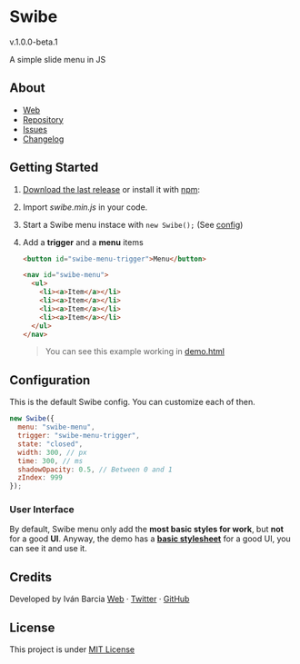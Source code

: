 # Swibe
v.1.0.0-beta.1

A simple slide menu in JS

## About
- [Web](http://barcia.github.io/standarize)
- [Repository](https://github.com/barcia/standarize)
- [Issues](https://github.com/barcia/standarize/issues)
- [Changelog](https://github.com/barcia/swibe/blob/master/CHANGELOG.md)



## Getting Started

1. [Download the last release](https://github.com/barcia/swibe/releases/latest) or install it with [npm](https://www.npmjs.com/package/swibe):

2. Import *swibe.min.js* in your code.

3. Start a Swibe menu instace with `new Swibe();` (See [config](https://github.com/barcia/swibe#configuration))


4. Add a **trigger** and a **menu** items
    ```html
    <button id="swibe-menu-trigger">Menu</button>
    ```

    ```html
    <nav id="swibe-menu">
      <ul>
        <li><a>Item</a></li>
        <li><a>Item</a></li>
        <li><a>Item</a></li>
        <li><a>Item</a></li>
      </ul>
    </nav>
    ```

    > You can see this example working in [demo.html](https://github.com/barcia/swibe/blob/master/docs/demo/index.html)




## Configuration

This is the default Swibe config. You can customize each of then.
```js
new Swibe({
  menu: "swibe-menu",
  trigger: "swibe-menu-trigger",
  state: "closed",
  width: 300, // px
  time: 300, // ms
  shadowOpacity: 0.5, // Between 0 and 1
  zIndex: 999
});
```



### User Interface
By default, Swibe menu only add the **most basic styles for work**, but **not** for a good **UI**. Anyway, the demo has a **[basic stylesheet](https://github.com/barcia/swibe/blob/master/docs/demo/swibe.css)** for a good UI, you can see it and use it.



## Credits
Developed by Iván Barcia
[Web](https://barcia.gal) · [Twitter](http://www.twitter.com/bartzia) · [GitHub](http://www.github.com/barcia)



## License
This project is under [MIT License](https://github.com/barcia/swibe/blob/master/LICENSE)
